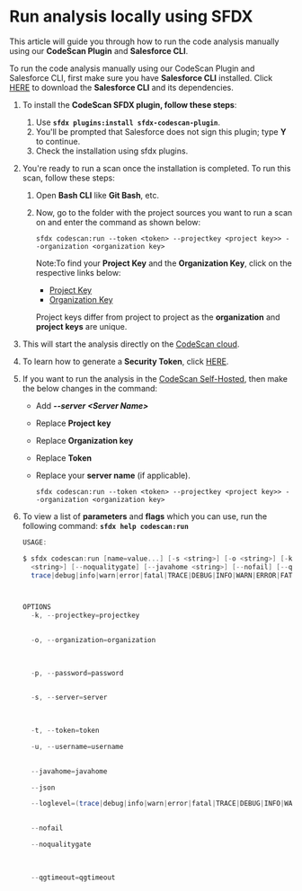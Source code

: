 # Run analysis locally using SFDX

This article will guide you through how to run the code analysis manually using our **CodeScan Plugin** and **Salesforce CLI**.

To run the code analysis manually using our CodeScan Plugin and Salesforce CLI, first make sure you have **Salesforce CLI** installed. Click [HERE](https://developer.salesforce.com/docs/atlas.en-us.sfdx\_setup.meta/sfdx\_setup/sfdx\_setup\_install\_cli.htm) to download the **Salesforce CLI** and its dependencies.

1. To install the **CodeScan SFDX plugin, follow these steps**:
   1. Use **`sfdx plugins:install sfdx-codescan-plugin`**.
   2. You'll be prompted that Salesforce does not sign this plugin; type **Y** to continue.
   3. Check the installation using sfdx plugins.
2. You're ready to run a scan once the installation is completed. To run this scan, follow these steps:
   1. Open **Bash CLI** like **Git Bash**, etc.
   2.  Now, go to the folder with the project sources you want to run a scan on and enter the command as shown below:

       ```
       sfdx codescan:run --token <token> --projectkey <project key>> --organization <organization key>
       ```

       Note:To find your **Project Key** and the **Organization Key**, click on the respective links below:

       * [Project Key](https://knowledgebase.autorabit.com/codescan/docs/finding-your-project-key)
       * [Organization Key](https://knowledgebase.autorabit.com/codescan/docs/finding-your-organization-keys)

       Project keys differ from project to project as the **organization** and **project keys** are unique.
3. This will start the analysis directly on the [CodeScan cloud](https://www.codescan.io/products/cloud/).
4. To learn how to generate a **Security Token**, click [HERE](https://knowledgebase.autorabit.com/codescan/docs/generate-a-security-token).
5. If you want to run the analysis in the [CodeScan Self-Hosted](https://www.codescan.io/products/self-hosted/), then make the below changes in the command:
   * Add _**--server <**Server Name**>**_&#x20;
   * Replace **Project key**
   * Replace **Organization key**
   * Replace **Token**
   *   Replace your **server name** (if applicable).

       ```
       sfdx codescan:run --token <token> --projectkey <project key>> --organization <organization key>
       ```
6.  To view a list of **parameters** and **flags** which you can use, run the following command:  **`sfdx help codescan:run`**

    ```actionscript
    USAGE:

    $ sfdx codescan:run [name=value...] [-s <string>] [-o <string>] [-k <string>] [-t <string>] [-u <string>] [-p
      <string>] [--noqualitygate] [--javahome <string>] [--nofail] [--qgtimeout <integer>] [--json] [--loglevel
      trace|debug|info|warn|error|fatal|TRACE|DEBUG|INFO|WARN|ERROR|FATAL]



    OPTIONS
      -k, --projectkey=projectkey                                                       sonar.projectKey - the project key
                                                                                        to create.

      -o, --organization=organization                                                   CodeScan Organization Id. Only
                                                                                        required when connecting to CodeScan
                                                                                        Cloud

      -p, --password=password                                                           SonarQube password (token is
                                                                                        preferred)

      -s, --server=server                                                               SonarQube server. Defaults to
                                                                                        CodeScan Cloud
                                                                                        (https://app.codescan.io)

      -t, --token=token                                                                 SonarQube token (preferred)

      -u, --username=username                                                           SonarQube username (token is
                                                                                        preferred)

      --javahome=javahome                                                               JAVA_HOME to use

      --json                                                                            format output as json

      --loglevel=(trace|debug|info|warn|error|fatal|TRACE|DEBUG|INFO|WARN|ERROR|FATAL)  [default: warn] logging level for
                                                                                        this command invocation

      --nofail                                                                          Don't fail if sonar-scanner fails

      --noqualitygate                                                                   Don't wait until the SonarQube
                                                                                        background task is finished and
                                                                                        return the build Quality Gate

      --qgtimeout=qgtimeout                                                             Timeout in seconds to wait for
                                                                                        Quality Gate to complete (default
                                                                                        300)
    ```
